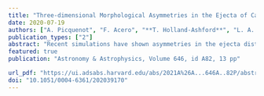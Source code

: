```yaml
---                                                                                                                                                                                            
title: "Three-dimensional Morphological Asymmetries in the Ejecta of Cassiopeia A Using a Component Separation Method in X-rays"                                      
date: 2020-07-19                                                                                                                                               
authors: ["A. Picquenot", "F. Acero", "**T. Holland-Ashford**", "L. A. Lopez", "J. Bobin"]                                                                                                         
publication_types: ["2"]                                                                                                                                                                       
abstract: "Recent simulations have shown asymmetries in the ejecta distribution of supernova remnants can still reflect asymmetries from the initial supernova explosion. Thus, their study provides a great mean to test and constrain model predictions in relation to the distribution of heavy elements or the neutron star kicks, both being key subjects for a better understanding of the explosion mechanisms in core-collapse supernovae. The use of a novel blind source separation method applied to the megasecond X-ray observations of the well-known Cassiopeia A supernova remnant revealed maps of the distribution of the ejecta endowed with an unprecedented level of detail and clearly separated from continuum emission. Our method also provides a three-dimensional view of the ejecta by disentangling the red- and blue-shifted spectral components and associated images of the Si, S, Ar, Ca and Fe, giving insights on the morphology of the ejecta distribution in Cassiopeia A. These mappings allow us to investigate thoroughly the asymmetries in the heavy elements distribution and probe simulation predictions about the neutron star kicks and the relative asymmetries between the different elements. We find in our study that most of the ejecta X-ray flux stems from the red-shifted component suggesting an asymmetry in the explosion. In addition, the red-shifted ejecta can physically be described as a broad, relatively symmetric plume, whereas the blue-shifted ejecta is more similar to a dense knot. The neutron star also moves directly opposite to the red-shifted parts of the ejecta similar to what is seen with 44Ti. Regarding the morphological asymmetries, it appears that heavier elements have more asymmetrical distributions, which confirms predictions made by simulations. This study is a showcase of the capacities of new analysis methods to revisit archival observations to fully exploit their scientific content."
featured: true                                                                                                                                                                                 
publication: "Astronomy & Astrophysics, Volume 646, id A82, 13 pp"

url_pdf: "https://ui.adsabs.harvard.edu/abs/2021A%26A...646A..82P/abstract"                                                                                                                               
doi: "10.1051/0004-6361/202039170"                                                                                                                                                                         
---    
```

